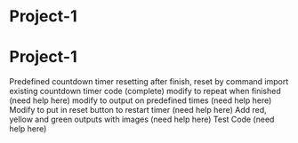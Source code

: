 # Project-1
# Project-1
Predefined countdown timer resetting after finish, reset by command
import existing countdown timer code (complete) 
modify to repeat when finished (need help here)
modify to output on predefined times (need help here)
Modify to put in reset button to restart timer (need help here)
Add red, yellow and green outputs with images (need help here)
Test Code (need help here)

<script>
var today = new Date();

// Set the date we're counting down to
var countDownDate = today.setHours(24,0,0,0);

// Update the count down every 1 second
var x = setInterval(function() {

  // Get todays date and time
  var now = new Date().getTime();
    
  // Find the distance between now and the count down date
  var distance = countDownDate - now;
    
  // Time calculations for days, hours, minutes and seconds
  var days = Math.floor(distance / (1000 * 60 * 60 * 24));
  var hours = Math.floor((distance % (1000 * 60 * 60 * 24)) / (1000 * 60 * 60));
  var minutes = Math.floor((distance % (1000 * 60 * 60)) / (1000 * 60));
  var seconds = Math.floor((distance % (1000 * 60)) / 1000);
  
  //Wait until entire page loads
  window.onload = function () {
  
  // Output the result in an element with id="demo"
  document.getElementById("wordpress-support").innerHTML = days + "d " + hours + "h "
  + minutes + "m " + seconds + "s ";
  
  }
  // If the count down is over, write some text 
  if (distance < 0) {
    clearInterval(x);
    document.getElementById("wordpress-support").innerHTML = "EXPIRED";
  }
}, 1000);
</script>
